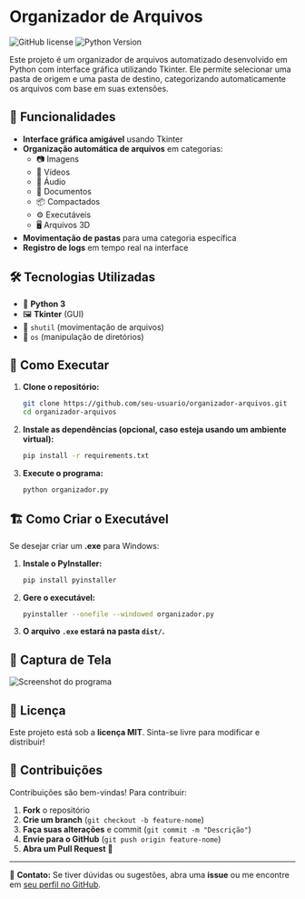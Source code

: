 # Organizador de Arquivos

![GitHub license](https://img.shields.io/badge/license-MIT-blue.svg)
![Python Version](https://img.shields.io/badge/python-3.x-blue.svg)

Este projeto é um organizador de arquivos automatizado desenvolvido em Python com interface gráfica utilizando Tkinter. Ele permite selecionar uma pasta de origem e uma pasta de destino, categorizando automaticamente os arquivos com base em suas extensões.

## 📂 Funcionalidades
- **Interface gráfica amigável** usando Tkinter
- **Organização automática de arquivos** em categorias:
  - 📷 Imagens
  - 🎥 Vídeos
  - 🎵 Áudio
  - 📄 Documentos
  - 📦 Compactados
  - ⚙️ Executáveis
  - 🖥️ Arquivos 3D
- **Movimentação de pastas** para uma categoria específica
- **Registro de logs** em tempo real na interface

## 🛠️ Tecnologias Utilizadas
- 🐍 **Python 3**
- 🖼️ **Tkinter** (GUI)
- 📂 `shutil` (movimentação de arquivos)
- 📁 `os` (manipulação de diretórios)

## 🔧 Como Executar
1. **Clone o repositório:**
   ```bash
   git clone https://github.com/seu-usuario/organizador-arquivos.git
   cd organizador-arquivos
   ```
2. **Instale as dependências (opcional, caso esteja usando um ambiente virtual):**
   ```bash
   pip install -r requirements.txt
   ```
3. **Execute o programa:**
   ```bash
   python organizador.py
   ```

## 🏗️ Como Criar o Executável
Se desejar criar um **.exe** para Windows:

1. **Instale o PyInstaller:**
   ```bash
   pip install pyinstaller
   ```
2. **Gere o executável:**
   ```bash
   pyinstaller --onefile --windowed organizador.py
   ```
3. **O arquivo `.exe` estará na pasta `dist/`.**

## 📸 Captura de Tela
![Screenshot do programa](screenshot.png)

## 📜 Licença
Este projeto está sob a **licença MIT**. Sinta-se livre para modificar e distribuir!

## 🤝 Contribuições
Contribuições são bem-vindas! Para contribuir:
1. **Fork** o repositório
2. **Crie um branch** (`git checkout -b feature-nome`)
3. **Faça suas alterações** e commit (`git commit -m "Descrição"`)
4. **Envie para o GitHub** (`git push origin feature-nome`)
5. **Abra um Pull Request 🚀**

---
🔗 **Contato:** Se tiver dúvidas ou sugestões, abra uma **issue** ou me encontre em [seu perfil no GitHub](https://github.com/seu-usuario).

